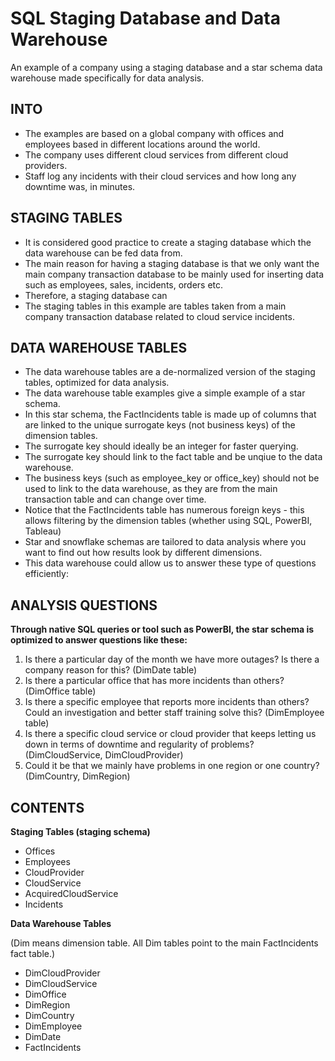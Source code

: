 # SQL Staging Database and Data Warehouse
An example of a company using a staging database and a star schema data warehouse made specifically for data analysis.

## INTO
- The examples are based on a global company with offices and  employees based in different locations around the world.
- The company uses different cloud services from different cloud providers.
- Staff log any incidents with their cloud services and how long any downtime was, in minutes.

## STAGING TABLES
- It is considered good practice to create a staging database which the data warehouse can be fed data from.
- The main reason for having a staging database is that we only want the main company transaction database to be mainly used for inserting data such as employees, sales, incidents, orders etc.
- Therefore, a staging database can 
- The staging tables in this example are tables taken from a main company transaction database related to cloud service incidents.

## DATA WAREHOUSE TABLES
- The data warehouse tables are a de-normalized version of the staging tables, optimized for data analysis.
- The data warehouse table examples give a simple example of a star schema.
- In this star schema, the FactIncidents table is made up of columns that are linked to the unique surrogate keys (not business keys) of the dimension tables.
- The surrogate key should ideally be an integer for faster querying.
- The surrogate key should link to the fact table and be unqiue to the data warehouse.
- The business keys (such as employee_key or office_key) should not be used to link to the data warehouse, as they are from the main transaction table and can change over time.
- Notice that the FactIncidents table has numerous foreign keys - this allows filtering by the dimension tables (whether using SQL, PowerBI, Tableau)
- Star and snowflake schemas are tailored to data analysis where you want to find out how results look by different dimensions.
- This data warehouse could allow us to answer these type of questions efficiently:

## ANALYSIS QUESTIONS
**Through native SQL queries or tool such as PowerBI, the star schema is optimized to answer questions like these:**
1. Is there a particular day of the month we have more outages? Is there a company reason for this? (DimDate table)
2. Is there a particular office that has more incidents than others? (DimOffice table)
3. Is there a specific employee that reports more incidents than others?  Could an investigation and better staff training solve this? (DimEmployee table)
4. Is there a specific cloud service or cloud provider that keeps letting us down in terms of downtime and regularity of problems? (DimCloudService, DimCloudProvider)
5. Could it be that we mainly have problems in one region or one country?  (DimCountry, DimRegion)

## CONTENTS
**Staging Tables (staging schema)**
- Offices
- Employees
- CloudProvider
- CloudService
- AcquiredCloudService
- Incidents

**Data Warehouse Tables**

(Dim means dimension table. All Dim tables point to the main FactIncidents fact table.)

- DimCloudProvider
- DimCloudService
- DimOffice
- DimRegion
- DimCountry
- DimEmployee
- DimDate
- FactIncidents
